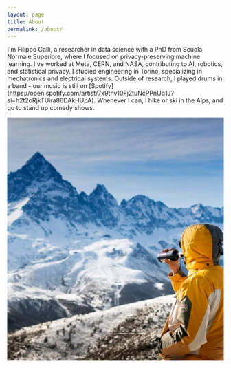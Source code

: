 ```yaml
---
layout: page
title: About
permalink: /about/
---
```

<div style="text-align: justify">
</div>
I'm Filippo Galli, a researcher in data science with a PhD from Scuola Normale 
Superiore, where I focused on privacy-preserving machine learning. I've worked 
at Meta, CERN, and NASA, contributing to AI, robotics, and statistical privacy. 
I studied engineering in Torino, specializing in mechatronics and electrical 
systems. Outside of research, I played drums in a band - our 
music is still on [Spotify](https://open.spotify.com/artist/7x9tnv10Fj2tuNcPPnUq1J?si=h2t2oRjkTUira86DAkHUpA).
Whenever I can, I hike or ski in the Alps, and go to stand up comedy shows.


<p></p>

![Me in front of Monviso Mountain](/assets/mountain.jpg)
<!--
This is the base Jekyll theme. You can find out more info about customizing your Jekyll theme, as well as basic Jekyll usage documentation at [jekyllrb.com](https://jekyllrb.com/) -->

<!-- You can find the source code for Minima at GitHub:
[jekyll][jekyll-organization] /
[minima](https://github.com/jekyll/minima)

You can find the source code for Jekyll at GitHub:
[jekyll][jekyll-organization] /
[jekyll](https://github.com/jekyll/jekyll)


[jekyll-organization]: https://github.com/jekyll  -->

